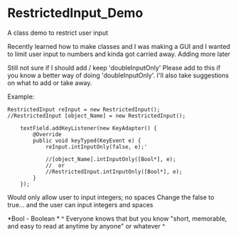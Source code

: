 # RestrictedInput_Demo
A class demo to restrict user input

Recently learned how to make classes and I was making a GUI and I wanted to limit user input to numbers and kinda got carried away.
Adding more later

Still not sure if I should add / keep 'doubleInputOnly'
Please add to this if you know a better way of doing 'doubleInputOnly'.
I'll also take suggestions on what to add or take away.

Example:

    RestrictedInput reInput = new RestrictedInput();
    //RestrictedInput [object_Name] = new RestrictedInput();
    
		textField.addKeyListener(new KeyAdapter() {
			@Override
			public void keyTyped(KeyEvent e) {
				reInput.intInputOnly(false, e);'
				
				//[object_Name].intInputOnly([Bool*], e);
				//	or
				//RestrictedInput.intInputOnly([Bool*], e);
			}
		});
    
Would only allow user to input integers; no spaces
Change the false to true... and the user can input integers and spaces


*Bool	- Boolean *
^ Everyone knows that but you know "short, memorable, and easy to read at anytime by anyone" or whatever ^
